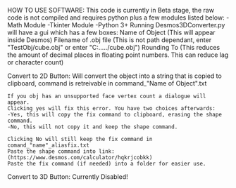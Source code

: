 HOW TO USE SOFTWARE:
  This code is currently in Beta stage, the raw code is not compiled and requires python plus a few modules listed below:
  -Math Module
  -Tkinter Module
  -Python 3+
  Running Desmos3DConverter.py will have a gui which has a few boxes:
  Name of Object (This will appear inside Desmos)
  Filename of .obj file (This is not path dependant, enter "TestObj/cube.obj" or enter "C:\...../cube.obj")
  Rounding To (This reduces the amount of decimal places in floating point numbers. This can reduce lag or character count)

  Convert to 2D Button:
    Will convert the object into a string that is copied to clipboard,
    command is retreivable in command_"Name of Object".txt
    
    If you obj has an unsupported face vertex count a dialogue will appear.
    Clicking yes will fix this error. You have two choices afterwards:
    -Yes, this will copy the fix command to clipboard, erasing the shape command.
    -No, this will not copy it and keep the shape command.
    
    Clicking No will still keep the fix command in comand_"name"_aliasfix.txt
    Paste the shape command into link: (https://www.desmos.com/calculator/hqkrjcobkk)
    Paste the fix command (if needed) into a folder for easier use.
  
  Convert to 3D Button:
    Currently Disabled!
  

